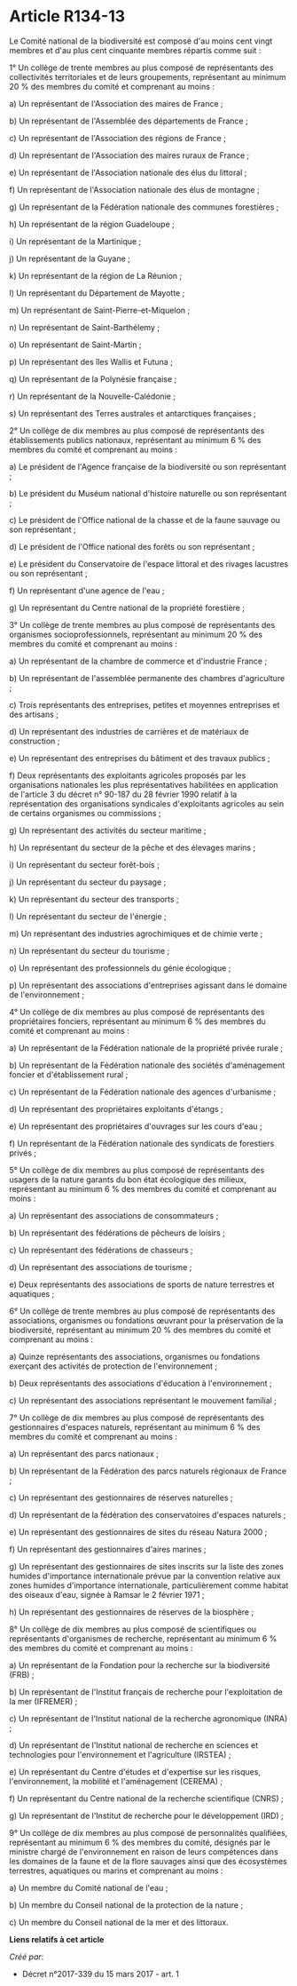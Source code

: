 # Article R134-13

Le Comité national de la biodiversité est composé d'au moins cent vingt membres et d'au plus cent cinquante membres répartis
comme suit :

1° Un collège de trente membres au plus composé de représentants des collectivités territoriales et de leurs groupements,
représentant au minimum 20 % des membres du comité et comprenant au moins :

a) Un représentant de l'Association des maires de France ;

b) Un représentant de l'Assemblée des départements de France ;

c) Un représentant de l'Association des régions de France ;

d) Un représentant de l'Association des maires ruraux de France ;

e) Un représentant de l'Association nationale des élus du littoral ;

f) Un représentant de l'Association nationale des élus de montagne ;

g) Un représentant de la Fédération nationale des communes forestières ;

h) Un représentant de la région Guadeloupe ;

i) Un représentant de la Martinique ;

j) Un représentant de la Guyane ;

k) Un représentant de la région de La Réunion ;

l) Un représentant du Département de Mayotte ;

m) Un représentant de Saint-Pierre-et-Miquelon ;

n) Un représentant de Saint-Barthélemy ;

o) Un représentant de Saint-Martin ;

p) Un représentant des îles Wallis et Futuna ;

q) Un représentant de la Polynésie française ;

r) Un représentant de la Nouvelle-Calédonie ;

s) Un représentant des Terres australes et antarctiques françaises ;

2° Un collège de dix membres au plus composé de représentants des établissements publics nationaux, représentant au minimum 6
% des membres du comité et comprenant au moins :

a) Le président de l'Agence française de la biodiversité ou son représentant ;

b) Le président du Muséum national d'histoire naturelle ou son représentant ;

c) Le président de l'Office national de la chasse et de la faune sauvage ou son représentant ;

d) Le président de l'Office national des forêts ou son représentant ;

e) Le président du Conservatoire de l'espace littoral et des rivages lacustres ou son représentant ;

f) Un représentant d'une agence de l'eau ;

g) Un représentant du Centre national de la propriété forestière ;

3° Un collège de trente membres au plus composé de représentants des organismes socioprofessionnels, représentant au minimum
20 % des membres du comité et comprenant au moins :

a) Un représentant de la chambre de commerce et d'industrie France ;

b) Un représentant de l'assemblée permanente des chambres d'agriculture ;

c) Trois représentants des entreprises, petites et moyennes entreprises et des artisans ;

d) Un représentant des industries de carrières et de matériaux de construction ;

e) Un représentant des entreprises du bâtiment et des travaux publics ;

f) Deux représentants des exploitants agricoles proposés par les organisations nationales les plus représentatives habilitées
en application de l'article 3 du décret n° 90-187 du 28 février 1990 relatif à la représentation des organisations syndicales
d'exploitants agricoles au sein de certains organismes ou commissions ;

g) Un représentant des activités du secteur maritime ;

h) Un représentant du secteur de la pêche et des élevages marins ;

i) Un représentant du secteur forêt-bois ;

j) Un représentant du secteur du paysage ;

k) Un représentant du secteur des transports ;

l) Un représentant du secteur de l'énergie ;

m) Un représentant des industries agrochimiques et de chimie verte ;

n) Un représentant du secteur du tourisme ;

o) Un représentant des professionnels du génie écologique ;

p) Un représentant des associations d'entreprises agissant dans le domaine de l'environnement ;

4° Un collège de dix membres au plus composé de représentants des propriétaires fonciers, représentant au minimum 6 % des
membres du comité et comprenant au moins :

a) Un représentant de la Fédération nationale de la propriété privée rurale ;

b) Un représentant de la Fédération nationale des sociétés d'aménagement foncier et d'établissement rural ;

c) Un représentant de la Fédération nationale des agences d'urbanisme ;

d) Un représentant des propriétaires exploitants d'étangs ;

e) Un représentant des propriétaires d'ouvrages sur les cours d'eau ;

f) Un représentant de la Fédération nationale des syndicats de forestiers privés ;

5° Un collège de dix membres au plus composé de représentants des usagers de la nature garants du bon état écologique des
milieux, représentant au minimum 6 % des membres du comité et comprenant au moins :

a) Un représentant des associations de consommateurs ;

b) Un représentant des fédérations de pêcheurs de loisirs ;

c) Un représentant des fédérations de chasseurs ;

d) Un représentant des associations de tourisme ;

e) Deux représentants des associations de sports de nature terrestres et aquatiques ;

6° Un collège de trente membres au plus composé de représentants des associations, organismes ou fondations œuvrant pour la
préservation de la biodiversité, représentant au minimum 20 % des membres du comité et comprenant au moins :

a) Quinze représentants des associations, organismes ou fondations exerçant des activités de protection de l'environnement ;

b) Deux représentants des associations d'éducation à l'environnement ;

c) Un représentant des associations représentant le mouvement familial ;

7° Un collège de dix membres au plus composé de représentants des gestionnaires d'espaces naturels, représentant au minimum 6
% des membres du comité et comprenant au moins :

a) Un représentant des parcs nationaux ;

b) Un représentant de la Fédération des parcs naturels régionaux de France ;

c) Un représentant des gestionnaires de réserves naturelles ;

d) Un représentant de la fédération des conservatoires d'espaces naturels ;

e) Un représentant des gestionnaires de sites du réseau Natura 2000 ;

f) Un représentant des gestionnaires d'aires marines ;

g) Un représentant des gestionnaires de sites inscrits sur la liste des zones humides d'importance internationale prévue par
la convention relative aux zones humides d'importance internationale, particulièrement comme habitat des oiseaux d'eau,
signée à Ramsar le 2 février 1971 ;

h) Un représentant des gestionnaires de réserves de la biosphère ;

8° Un collège de dix membres au plus composé de scientifiques ou représentants d'organismes de recherche, représentant au
minimum 6 % des membres du comité et comprenant au moins :

a) Un représentant de la Fondation pour la recherche sur la biodiversité (FRB) ;

b) Un représentant de l'Institut français de recherche pour l'exploitation de la mer (IFREMER) ;

c) Un représentant de l'Institut national de la recherche agronomique (INRA) ;

d) Un représentant de l'Institut national de recherche en sciences et technologies pour l'environnement et l'agriculture
(IRSTEA) ;

e) Un représentant du Centre d'études et d'expertise sur les risques, l'environnement, la mobilité et l'aménagement
(CEREMA) ;

f) Un représentant du Centre national de la recherche scientifique (CNRS) ;

g) Un représentant de l'Institut de recherche pour le développement (IRD) ;

9° Un collège de dix membres au plus composé de personnalités qualifiées, représentant au minimum 6 % des membres du comité,
désignés par le ministre chargé de l'environnement en raison de leurs compétences dans les domaines de la faune et de la
flore sauvages ainsi que des écosystèmes terrestres, aquatiques ou marins et comprenant au moins :

a) Un membre du Comité national de l'eau ;

b) Un membre du Conseil national de la protection de la nature ;

c) Un membre du Conseil national de la mer et des littoraux.

**Liens relatifs à cet article**

_Créé par_:

  - Décret n°2017-339 du 15 mars 2017 - art. 1

